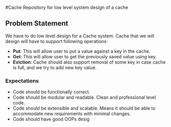 #Cache
Repository for low level system design of a cache
## Problem Statement
We have to do low level design for a Cache system. Cache that we will design will have to support following operations:
* **Put**: This will allow user to put a value against a key in the cache.
* **Get**: This will allow user to get the previously saved value using key.
* **Eviction**: Cache should also support removal of some key in case cache is full, and we try to add new key value.

### Expectations
* Code should be functionally correct.
* Code should be modular and readable. Clean and professional level code.
* Code should be extensible and scalable. Means it should be able to accommodate new requirements with minimal changes.
* Code should have good OOPs desig